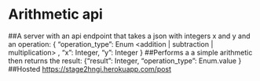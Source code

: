 # Arithmetic api

##A server with an api endpoint that takes a json with integers x and y and an operation:
 { “operation_type”: Enum <addition | subtraction | multiplication> , “x”: Integer, “y”: Integer }
##Performs a a simple arithmetic then returns the result:
{“result”: Integer, “operation_type”: Enum.value }
##Hosted https://stage2hngi.herokuapp.com/post

